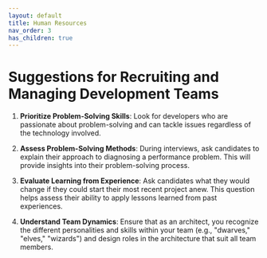 ```yaml
---
layout: default
title: Human Resources
nav_order: 3
has_children: true
---
```

# Suggestions for Recruiting and Managing Development Teams

1. **Prioritize Problem-Solving Skills**: Look for developers who are passionate about problem-solving and can tackle issues regardless of the technology involved.

2. **Assess Problem-Solving Methods**: During interviews, ask candidates to explain their approach to diagnosing a performance problem. This will provide insights into their problem-solving process.

3. **Evaluate Learning from Experience**: Ask candidates what they would change if they could start their most recent project anew. This question helps assess their ability to apply lessons learned from past experiences.

4. **Understand Team Dynamics**: Ensure that as an architect, you recognize the different personalities and skills within your team (e.g., "dwarves," "elves," "wizards") and design roles in the architecture that suit all team members.